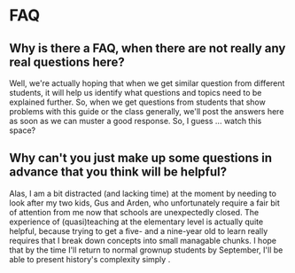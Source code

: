 # FAQ

## Why is there a FAQ, when there are not really any real questions here?

Well, we're actually hoping that when we get similar question from different students, it will help us identify what questions and topics need to be explained further. So, when we get questions from students that show problems with this guide or the class generally, we'll post the answers here as soon as we can muster a good response. So, I guess ... watch this space?

## Why can't you just make up some questions in advance that you think will be helpful?

Alas, I am a bit distracted \(and lacking time\) at the moment by needing to look after my two kids, Gus and Arden, who unfortunately require a fair bit of attention from me now that schools are unexpectedly closed. The experience of \(quasi\)teaching at the elementary level  is actually quite helpful, because trying to get a five- and a nine-year old to learn really requires that I break down  concepts into small managable chunks. I hope that by the time I'll return to normal grownup students by September, I'll be able to present history's complexity simply .




